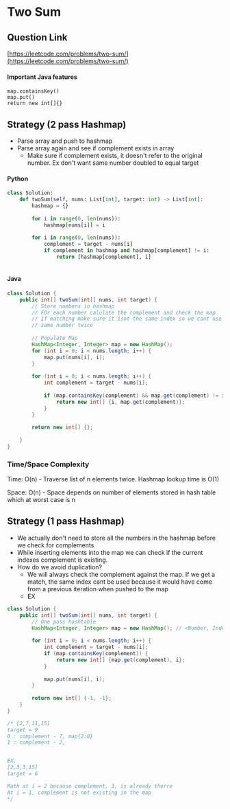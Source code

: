 # Two Sum

## Question Link

[https://leetcode.com/problems/two-sum/](https://leetcode.com/problems/two-sum/)

#### Important Java features

```
map.containsKey()
map.put()
return new int[]{}
```

## Strategy (2 pass Hashmap)

* Parse array and push to hashmap
* Parse array again and see if complement exists in array
  * Make sure if complement exists, it doesn't refer to the original number. Ex don't want same number doubled to equal target

#### Python

```python
class Solution:
    def twoSum(self, nums: List[int], target: int) -> List[int]:
        hashmap = {}
        
        for i in range(0, len(nums)): 
            hashmap[nums[i]] = i
        
        for i in range(0, len(nums)):
            complement = target - nums[i]
            if complement in hashmap and hashmap[complement] != i:
                return [hashmap[complement], i]
        
```

#### Java

```java
class Solution {
    public int[] twoSum(int[] nums, int target) {
        // Store numbers in hashmap 
        // FOr each number calulate the complement and check the map
        // If matching make sure it isnt the same index so we cant use
        // same number twice
        
        // Populate Map 
        HashMap<Integer, Integer> map = new HashMap();
        for (int i = 0; i < nums.length; i++) {
            map.put(nums[i], i);
        }
        
        for (int i = 0; i < nums.length; i++) {
            int complement = target - nums[i];
            
            if (map.containsKey(complement) && map.get(complement) != i) {
                return new int[] {i, map.get(complement)};
            }
        }
        
        return new int[] {};
        
    }
}

```

### Time/Space Complexity

Time: O(n) - Traverse list of n elements twice. Hashmap lookup time is O(1)

Space: O(n) - Space depends on number of elements stored in hash table which at worst case is n&#x20;

## Strategy (1 pass Hashmap)

* We actually don't need to store all the numbers in the hashmap before we check for complements
* While inserting elements into the map we can check if the current indexes complement is existing.&#x20;
* How do we avoid duplication?
  * We will always check the complement against the map. If we get a match, the same index cant be used because it would have come from a previous iteration when pushed to the map
  * EX

```java
class Solution {
    public int[] twoSum(int[] nums, int target) {
        // One pass hashtable
        HashMap<Integer, Integer> map = new HashMap(); // <Number, Index>
        
        for (int i = 0; i < nums.length; i++) {
            int complement = target - nums[i];
            if (map.containsKey(complement)) {
                return new int[] {map.get(complement), i};
            }
            
            map.put(nums[i], i);
        }
        
        return new int[] {-1, -1};
    }
}

/* [2,7,11,15]
target = 9
0 : complement - 7, map{2:0}
1 : complement - 2, 


EX.
[2,3,3,15]
target = 6

Math at i = 2 because complement, 3, is already therre
At i = 1, complement is not existing in the map 
*/
```

